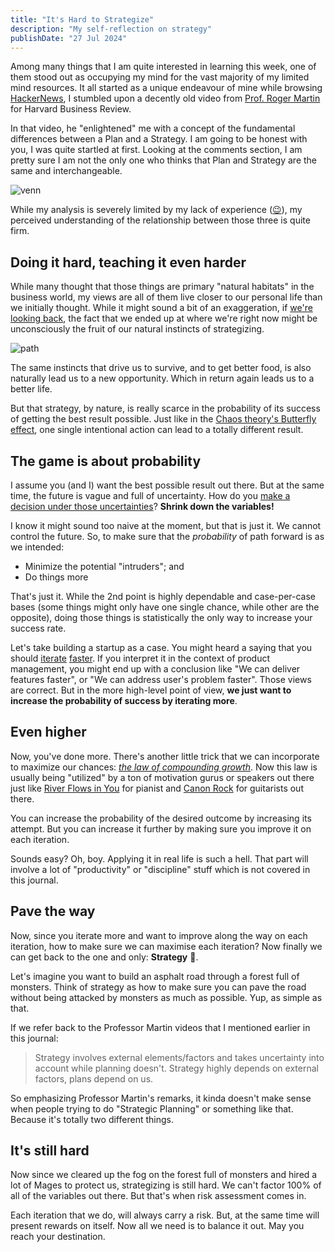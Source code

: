 ```yaml
---
title: "It's Hard to Strategize"
description: "My self-reflection on strategy"
publishDate: "27 Jul 2024"
---
```


Among many things that I am quite interested in learning this week, one of them stood out as occupying my mind for the vast majority of my limited mind resources. It all started as a unique endeavour of mine while browsing [HackerNews](https://news.ycombinator.com), I stumbled upon a decently old video from [Prof. Roger Martin](https://www.youtube.com/watch?v=iuYlGRnC7J8) for Harvard Business Review.

In that video, he "enlightened" me with a concept of the fundamental differences between a Plan and a Strategy. I am going to be honest with you, I was quite startled at first. Looking at the comments section, I am pretty sure I am not the only one who thinks that Plan and Strategy are the same and interchangeable.

![venn](https://i.imgur.com/MEOeMEJ.png)

While my analysis is severely limited by my lack of experience ([😉](https://www.youtube.com/watch?v=4nGKbRNSnsg)), my perceived understanding of the relationship between those three is quite firm.

## Doing it hard, teaching it even harder

While many thought that those things are primary "natural habitats" in the business world, my views are all of them live closer to our personal life than we initially thought. While it might sound a bit of an exaggeration, if [we're looking back](https://x.com/garrytan/status/1813746710709191067), the fact that we ended up at where we're right now might be unconsciously the fruit of our natural instincts of strategizing.

![path](https://pbs.twimg.com/media/GSu5BTKa0AEQyfS?format=jpg&name=large)

The same instincts that drive us to survive, and to get better food, is also naturally lead us to a new opportunity. Which in return again leads us to a better life.

But that strategy, by nature, is really scarce in the probability of its success of getting the best result possible. Just like in the [Chaos theory's Butterfly effect](https://en.wikipedia.org/wiki/Butterfly_effect), one single intentional action can lead to a totally different result.

## The game is about probability

I assume you (and I) want the best possible result out there. But at the same time, the future is vague and full of uncertainty. How do you [make a decision under those uncertainties](https://youtu.be/SVmEXdGqO-s?t=38)? **Shrink down the variables!**

I know it might sound too naive at the moment, but that is just it. We cannot control the future. So, to make sure that the _probability_ of path forward is as we intended:

- Minimize the potential "intruders"; and
- Do things more

That's just it. While the 2nd point is highly dependable and case-per-case bases (some things might only have one single chance, while other are the opposite), doing those things is statistically the only way to increase your success rate.

Let's take building a startup as a case. You might heard a saying that you should [iterate](https://www.youtube.com/watch?v=1onGGnpll70) [faster](https://www.ycombinator.com/library/4D-yc-s-essential-startup-advice). If you interpret it in the context of product management, you might end up with a conclusion like "We can deliver features faster", or "We can address user's problem faster". Those views are correct. But in the more high-level point of view, **we just want to increase the probability of success by iterating more**.

## Even higher

Now, you've done more. There's another little trick that we can incorporate to maximize our chances: [_the law of compounding growth_](https://www.investopedia.com/terms/c/cagr.asp). Now this law is usually being "utilized" by a ton of motivation gurus or speakers out there just like [River Flows in You](https://www.youtube.com/watch?v=fiBvOKmuWKg) for pianist and [Canon Rock](https://www.youtube.com/watch?v=l1dPqxiB8aI) for guitarists out there.

You can increase the probability of the desired outcome by increasing its attempt. But you can increase it further by making sure you improve it on each iteration.

Sounds easy? Oh, boy. Applying it in real life is such a hell. That part will involve a lot of "productivity" or "discipline" stuff which is not covered in this journal.

## Pave the way

Now, since you iterate more and want to improve along the way on each iteration, how to make sure we can maximise each iteration? Now finally we can get back to the one and only: **Strategy** 🤩.

Let's imagine you want to build an asphalt road through a forest full of monsters. Think of strategy as how to make sure you can pave the road without being attacked by monsters as much as possible. Yup, as simple as that.

If we refer back to the Professor Martin videos that I mentioned earlier in this journal:

> Strategy involves external elements/factors and takes uncertainty into account while planning doesn't.
> Strategy highly depends on external factors, plans depend on us.

So emphasizing Professor Martin's remarks, it kinda doesn't make sense when people trying to do "Strategic Planning" or something like that. Because it's totally two different things.

## It's still hard

Now since we cleared up the fog on the forest full of monsters and hired a lot of Mages to protect us, strategizing is still hard. We can't factor 100% of all of the variables out there. But that's when risk assessment comes in.

Each iteration that we do, will always carry a risk. But, at the same time will present rewards on itself. Now all we need is to balance it out. May you reach your destination.
